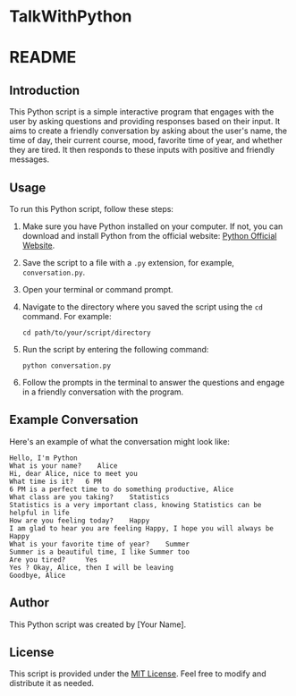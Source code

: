 # TalkWithPython
# README

## Introduction

This Python script is a simple interactive program that engages with the user by asking questions and providing responses based on their input. It aims to create a friendly conversation by asking about the user's name, the time of day, their current course, mood, favorite time of year, and whether they are tired. It then responds to these inputs with positive and friendly messages.

## Usage

To run this Python script, follow these steps:

1. Make sure you have Python installed on your computer. If not, you can download and install Python from the official website: [Python Official Website](https://www.python.org/downloads/).

2. Save the script to a file with a `.py` extension, for example, `conversation.py`.

3. Open your terminal or command prompt.

4. Navigate to the directory where you saved the script using the `cd` command. For example:
   ```
   cd path/to/your/script/directory
   ```

5. Run the script by entering the following command:
   ```
   python conversation.py
   ```

6. Follow the prompts in the terminal to answer the questions and engage in a friendly conversation with the program.

## Example Conversation

Here's an example of what the conversation might look like:

```
Hello, I'm Python
What is your name?    Alice
Hi, dear Alice, nice to meet you
What time is it?   6 PM
6 PM is a perfect time to do something productive, Alice
What class are you taking?    Statistics
Statistics is a very important class, knowing Statistics can be helpful in life
How are you feeling today?    Happy
I am glad to hear you are feeling Happy, I hope you will always be Happy
What is your favorite time of year?    Summer
Summer is a beautiful time, I like Summer too
Are you tired?     Yes
Yes ? Okay, Alice, then I will be leaving
Goodbye, Alice
```

## Author

This Python script was created by [Your Name].

## License

This script is provided under the [MIT License](LICENSE). Feel free to modify and distribute it as needed.
